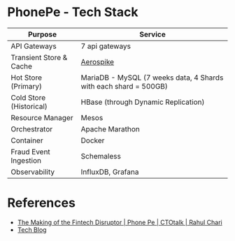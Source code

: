 # PhonePe - Tech Stack

| Purpose                 | Service                                                              |
|-------------------------|----------------------------------------------------------------------|
| API Gateways            | 7 api gateways                                                       |
| Transient Store & Cache | [Aerospike](https://github.com/Anshul619/HLD-System-Designs/tree/main/1_Databases/8_Caching-InMemory-Databases/AeroSpike.md) |
| Hot Store (Primary)     | MariaDB - MySQL (7 weeks data, 4 Shards with each shard = 500GB)     |
| Cold Store (Historical) | HBase (through Dynamic Replication)                                  |
| Resource Manager        | Mesos                                                                |
| Orchestrator            | Apache Marathon                                                      |
| Container               | Docker                                                               |
| Fraud Event Ingestion   | Schemaless                                                           |
| Observability           | InfluxDB, Grafana                                                    |

# References
- [The Making of the Fintech Disruptor | Phone Pe | CTOtalk | Rahul Chari](https://www.youtube.com/watch?v=L1AKkJlNNgA)
- [Tech Blog](https://tech.phonepe.com/)